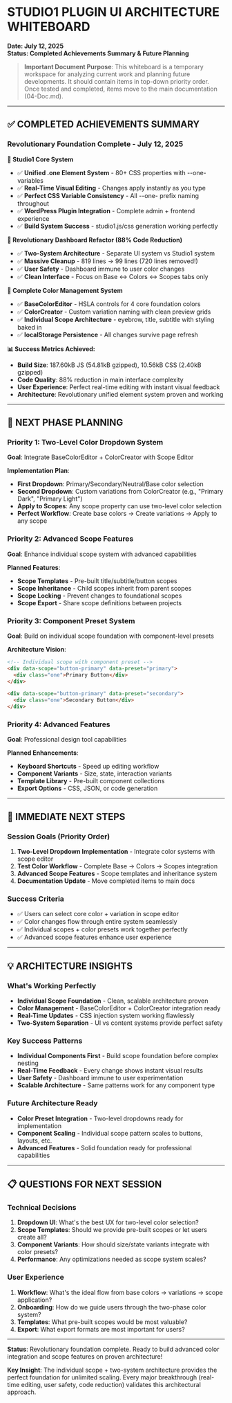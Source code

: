 # STUDIO1 PLUGIN UI ARCHITECTURE WHITEBOARD

**Date: July 12, 2025**  
**Status: Completed Achievements Summary & Future Planning**

> **Important Document Purpose**: This whiteboard is a temporary workspace for analyzing current work and planning future developments. It should contain items in top-down priority order. Once tested and completed, items move to the main documentation (04-Doc.md).

---

## ✅ **COMPLETED ACHIEVEMENTS SUMMARY**

### **Revolutionary Foundation Complete - July 12, 2025**

**🎯 Studio1 Core System**
- ✅ **Unified .one Element System** - 80+ CSS properties with --one- variables
- ✅ **Real-Time Visual Editing** - Changes apply instantly as you type
- ✅ **Perfect CSS Variable Consistency** - All --one- prefix naming throughout
- ✅ **WordPress Plugin Integration** - Complete admin + frontend experience
- ✅ **Build System Success** - studio1.js/css generation working perfectly

**🚀 Revolutionary Dashboard Refactor (88% Code Reduction)**
- ✅ **Two-System Architecture** - Separate UI system vs Studio1 system
- ✅ **Massive Cleanup** - 819 lines → 99 lines (720 lines removed!)
- ✅ **User Safety** - Dashboard immune to user color changes
- ✅ **Clean Interface** - Focus on Base ↔ Colors ↔ Scopes tabs only

**🎨 Complete Color Management System**
- ✅ **BaseColorEditor** - HSLA controls for 4 core foundation colors
- ✅ **ColorCreator** - Custom variation naming with clean preview grids
- ✅ **Individual Scope Architecture** - eyebrow, title, subtitle with styling baked in
- ✅ **localStorage Persistence** - All changes survive page refresh

**📊 Success Metrics Achieved:**
- **Build Size**: 187.60kB JS (54.81kB gzipped), 10.56kB CSS (2.40kB gzipped)
- **Code Quality**: 88% reduction in main interface complexity
- **User Experience**: Perfect real-time editing with instant visual feedback
- **Architecture**: Revolutionary unified element system proven and working

---

## 🔮 **NEXT PHASE PLANNING**

### **Priority 1: Two-Level Color Dropdown System**
**Goal**: Integrate BaseColorEditor + ColorCreator with Scope Editor

**Implementation Plan**:
- **First Dropdown**: Primary/Secondary/Neutral/Base color selection
- **Second Dropdown**: Custom variations from ColorCreator (e.g., "Primary Dark", "Primary Light")
- **Apply to Scopes**: Any scope property can use two-level color selection
- **Perfect Workflow**: Create base colors → Create variations → Apply to any scope

### **Priority 2: Advanced Scope Features**
**Goal**: Enhance individual scope system with advanced capabilities

**Planned Features**:
- **Scope Templates** - Pre-built title/subtitle/button scopes
- **Scope Inheritance** - Child scopes inherit from parent scopes
- **Scope Locking** - Prevent changes to foundational scopes
- **Scope Export** - Share scope definitions between projects

### **Priority 3: Component Preset System**
**Goal**: Build on individual scope foundation with component-level presets

**Architecture Vision**:
```html
<!-- Individual scope with component preset -->
<div data-scope="button-primary" data-preset="primary">
  <div class="one">Primary Button</div>
</div>

<div data-scope="button-primary" data-preset="secondary">
  <div class="one">Secondary Button</div>
</div>
```

### **Priority 4: Advanced Features**
**Goal**: Professional design tool capabilities

**Planned Enhancements**:
- **Keyboard Shortcuts** - Speed up editing workflow
- **Component Variants** - Size, state, interaction variants
- **Template Library** - Pre-built component collections
- **Export Options** - CSS, JSON, or code generation

---

## 🎯 **IMMEDIATE NEXT STEPS**

### **Session Goals (Priority Order)**
1. **Two-Level Dropdown Implementation** - Integrate color systems with scope editor
2. **Test Color Workflow** - Complete Base → Colors → Scopes integration
3. **Advanced Scope Features** - Scope templates and inheritance system
4. **Documentation Update** - Move completed items to main docs

### **Success Criteria**
- ✅ Users can select core color + variation in scope editor
- ✅ Color changes flow through entire system seamlessly  
- ✅ Individual scopes + color presets work together perfectly
- ✅ Advanced scope features enhance user experience

---

## 💡 **ARCHITECTURE INSIGHTS**

### **What's Working Perfectly**
- **Individual Scope Foundation** - Clean, scalable architecture proven
- **Color Management** - BaseColorEditor + ColorCreator integration ready
- **Real-Time Updates** - CSS injection system working flawlessly
- **Two-System Separation** - UI vs content systems provide perfect safety

### **Key Success Patterns**
- **Individual Components First** - Build scope foundation before complex nesting
- **Real-Time Feedback** - Every change shows instant visual results
- **User Safety** - Dashboard immune to user experimentation
- **Scalable Architecture** - Same patterns work for any component type

### **Future Architecture Ready**
- **Color Preset Integration** - Two-level dropdowns ready for implementation
- **Component Scaling** - Individual scope pattern scales to buttons, layouts, etc.
- **Advanced Features** - Solid foundation ready for professional capabilities

---

## 📋 **QUESTIONS FOR NEXT SESSION**

### **Technical Decisions**
1. **Dropdown UI**: What's the best UX for two-level color selection?
2. **Scope Templates**: Should we provide pre-built scopes or let users create all?
3. **Component Variants**: How should size/state variants integrate with color presets?
4. **Performance**: Any optimizations needed as scope system scales?

### **User Experience**
1. **Workflow**: What's the ideal flow from base colors → variations → scope application?
2. **Onboarding**: How do we guide users through the two-phase color system?
3. **Templates**: What pre-built scopes would be most valuable?
4. **Export**: What export formats are most important for users?

---

**Status**: Revolutionary foundation complete. Ready to build advanced color integration and scope features on proven architecture!

**Key Insight**: The individual scope + two-system architecture provides the perfect foundation for unlimited scaling. Every major breakthrough (real-time editing, user safety, code reduction) validates this architectural approach.